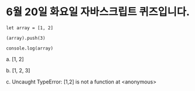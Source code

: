 # 6월 20일 화요일 자바스크립트 퀴즈입니다.

```
let array = [1, 2]

(array).push(3)

console.log(array)
```

a. [1, 2]

b. [1, 2, 3]

c. Uncaught TypeError: [1,2] is not a function
    at \<anonymous\>
